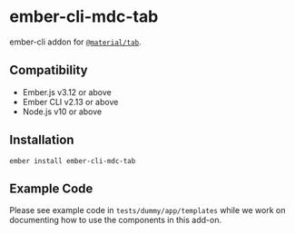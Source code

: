 ember-cli-mdc-tab
======================

ember-cli addon for [`@material/tab`](https://github.com/material-components/material-components-web/tree/master/packages/mdc-tab).

Compatibility
------------------------------------------------------------------------------

* Ember.js v3.12 or above
* Ember CLI v2.13 or above
* Node.js v10 or above


Installation
------------

    ember install ember-cli-mdc-tab
    
Example Code
---------------

Please see example code in `tests/dummy/app/templates` while we work on documenting how to 
use the components in this add-on.
